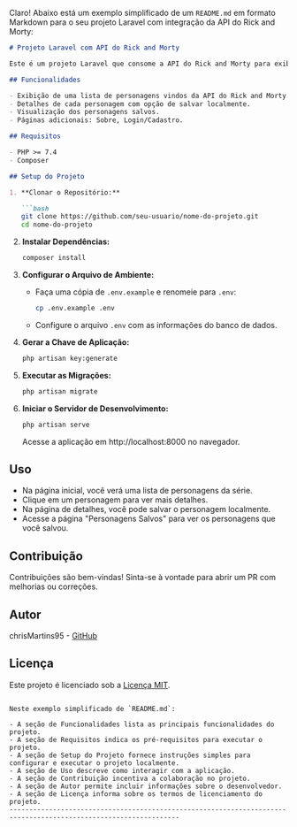 Claro! Abaixo está um exemplo simplificado de um `README.md` em formato Markdown para o seu projeto Laravel com integração da API do Rick and Morty:

```markdown
# Projeto Laravel com API do Rick and Morty

Este é um projeto Laravel que consome a API do Rick and Morty para exibir informações sobre personagens da série e permite salvar personagens localmente.

## Funcionalidades

- Exibição de uma lista de personagens vindos da API do Rick and Morty.
- Detalhes de cada personagem com opção de salvar localmente.
- Visualização dos personagens salvos.
- Páginas adicionais: Sobre, Login/Cadastro.

## Requisitos

- PHP >= 7.4
- Composer

## Setup do Projeto

1. **Clonar o Repositório:**

   ```bash
   git clone https://github.com/seu-usuario/nome-do-projeto.git
   cd nome-do-projeto
   ```

2. **Instalar Dependências:**

   ```bash
   composer install
   ```

3. **Configurar o Arquivo de Ambiente:**

   - Faça uma cópia de `.env.example` e renomeie para `.env`:

     ```bash
     cp .env.example .env
     ```

   - Configure o arquivo `.env` com as informações do banco de dados.

4. **Gerar a Chave de Aplicação:**

   ```bash
   php artisan key:generate
   ```

5. **Executar as Migrações:**

   ```bash
   php artisan migrate
   ```

6. **Iniciar o Servidor de Desenvolvimento:**

   ```bash
   php artisan serve
   ```

   Acesse a aplicação em http://localhost:8000 no navegador.

## Uso

- Na página inicial, você verá uma lista de personagens da série.
- Clique em um personagem para ver mais detalhes.
- Na página de detalhes, você pode salvar o personagem localmente.
- Acesse a página "Personagens Salvos" para ver os personagens que você salvou.

## Contribuição

Contribuições são bem-vindas! Sinta-se à vontade para abrir um PR com melhorias ou correções.

## Autor

chrisMartins95 - [GitHub]([https://github.com/seu-usuario](https://github.com/chrisMartins95))

## Licença

Este projeto é licenciado sob a [Licença MIT](LICENSE).
```

Neste exemplo simplificado de `README.md`:

- A seção de Funcionalidades lista as principais funcionalidades do projeto.
- A seção de Requisitos indica os pré-requisitos para executar o projeto.
- A seção de Setup do Projeto fornece instruções simples para configurar e executar o projeto localmente.
- A seção de Uso descreve como interagir com a aplicação.
- A seção de Contribuição incentiva a colaboração no projeto.
- A seção de Autor permite incluir informações sobre o desenvolvedor.
- A seção de Licença informa sobre os termos de licenciamento do projeto.
-----------------------------------------------------------------------------------------------------------------
